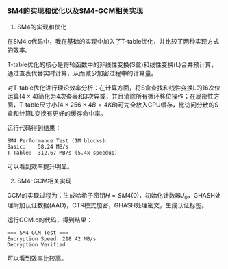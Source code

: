 ### SM4的实现和优化以及SM4-GCM相关实现

1. SM4的实现和优化

在SM4.c代码中，我在基础的实现中加入了T-table优化，并比较了两种实现方式的效率。

T-table优化的核心是将轮函数中的非线性变换(S盒)和线性变换(L)合并预计算，通过查表代替实时计算，从而减少加密过程中的计算量。

对T-table优化进行理论效率分析：在计算方面，将S盒查找和线性变换L的16次位运算($4×4$)简化为4次查表和3次异或，并且消除所有循环移位操作；在局部性方面，T-table尺寸小($4×256×4B=4KB$)可完全放入CPU缓存，比访问分散的S盒和计算L变换有更好的缓存命中率。

运行代码得到结果：
```
SM4 Performance Test (1M blocks):
Basic:    58.24 MB/s
T-Table:  312.67 MB/s (5.4x speedup)
```

可以看到效率提升明显。

2. SM4-GCM相关实现
   
GCM的实现过程为：生成哈希子密钥$H = SM4(0)$，初始化计数器$J_0$，GHASH处理附加认证数据(AAD)，CTR模式加密，GHASH处理密文，生成认证标签。

运行GCM.c的代码，得到结果：
```
=== SM4-GCM Test ===
Encryption Speed: 218.42 MB/s
Decryption Verified
```

可以看到效率比较高。